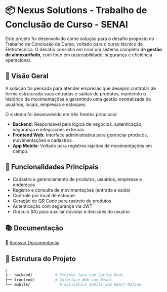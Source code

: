 # 📦 Nexus Solutions - Trabalho de Conclusão de Curso - SENAI

Este projeto foi desenvolvido como solução para o desafio proposto no Trabalho de Conclusão de Curso, voltado para o curso técnico de Eletrotécnica. O desafio consistia em criar um sistema completo de **gestão de almoxarifado**, com foco em rastreabilidade, segurança e eficiência operacional.

## 🚀 Visão Geral

A solução foi pensada para atender empresas que desejam controlar de forma estruturada suas entradas e saídas de produtos, mantendo o histórico de movimentações e garantindo uma gestão centralizada de usuários, locais, empresas e estoques.

O sistema foi desenvolvido em três frentes principais:

- **Backend:** Responsável pela lógica de negócios, autenticação, segurança e integrações externas.
- **Frontend Web:** Interface administrativa para gerenciar produtos, movimentações e cadastros.
- **App Mobile:** Voltado para registros rápidos de movimentações em campo.

## 🎯 Funcionalidades Principais

- Cadastro e gerenciamento de produtos, usuários, empresas e endereços
- Registro e consulta de movimentações (entrada e saída)
- Controle por local de estoque
- Geração de QR Code para rastreio de produtos
- Autenticação com segurança via JWT
- Oráculo (IA) para auxiliar dúvidas e decisões do usuário

## 📚 Documentação

📘 [Acessar Documentação](https://docs.google.com/document/d/1gKFfJxrnLelBjZeokoBdLd6GXIpz2Wc-8LqyNorXZfY/edit?tab=t.0)

## 📂 Estrutura do Projeto

```bash
/
├── backend/          # Projeto Java com Spring Boot
├── frontend/         # Interface Web com React
└── mobile/             # Aplicativo mobile com React Native
```
